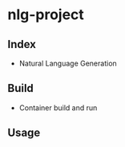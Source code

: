 # nlg-project

## Index

+ Natural Language Generation

## Build

+ Container build and run

## Usage
